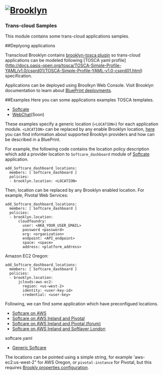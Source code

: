 # [![**Brooklyn**](https://brooklyn.apache.org/style/img/apache-brooklyn-logo-244px-wide.png)](http://brooklyn.apache.org/)

### Trans-cloud Samples

This module contains some trans-cloud applications samples.

##Deplyong applications

Transcloud Brooklyn contains [brooklyn-tosca plugin](https://github.com/cloudsoft/brooklyn-tosca/)
so trans-cloud applications can be modeled following [TOSCA yaml profile]
(http://docs.oasis-open.org/tosca/TOSCA-Simple-Profile-YAML/v1.0/csprd01/TOSCA-Simple-Profile-YAML-v1.0-csprd01.html) specification.

Applications can be deployed using Broolkyn Web Console. Visit Brooklyn documentation to learn about
[BluePrint deployments](https://brooklyn.apache.org/v/latest/start/blueprints.html).

##Examples
Here you can some applications examples TOSCA templates.
* [Softcate](https://github.com/kiuby88/brooklyn-dist/blob/trans-cloud/trans-cloud-samples/softcare.yaml)
* [WebChat](...)(Soon)

These examples specify a generic location (`<LOCATION>`) for each application module. `<LOCATION>`
can be replaced by any enable Brooklyn location, [here](https://brooklyn.apache.org/v/latest/yaml/setting-locations.html)
you can find information about supported Brooklyn providers and how can be described in a BluePrint.

For example, the following code contains the location policy description which add a provider location
to `Softcare_dashboard` module of [Softcate](https://github.com/kiuby88/brooklyn-dist/blob/trans-cloud/trans-cloud-samples/README.md) application.

    add_Softcare_dashboard_locations:
      members: [ Softcare_dashboard ]
      policies:
      - brooklyn.location: <LOCATION>

Then, location can be replaced by any Brooklyn enabled location. For example, Pivotal Web Services:

    add_Softcare_dashboard_locations:
      members: [ Softcare_dashboard ]
      policies:
      - brooklyn.location:
          cloudfoundry:
            user: <AKA_YOUR_USER_EMAIL>
            password <password>
            org: <organization>
            endpoint: <API_endpoint>
            space: <space>
            address: <platform_address>

Amazon EC2 Oregon:

    add_Softcare_dashboard_locations:
      members: [ Softcare_dashboard ]
      policies:
      - brooklyn.location:
          jclouds:aws-ec2:
            region: <us-west-2>
            identity: <user-key-id>
            credential: <user-key>


Following, we can find some application which have preconfigued locations.

* [Softcare on AWS](https://github.com/scenic-uma/brooklyn-dist/blob/trans-cloud/trans-cloud-samples/softcare-aws.yaml)
* [Softcare on AWS Ireland and Pivotal](https://github.com/scenic-uma/brooklyn-dist/blob/trans-cloud/trans-cloud-samples/softcare-aws-pivotal.yaml)
* [Softcare on AWS Ireland and Pivotal (forum)](https://github.com/scenic-uma/brooklyn-dist/blob/trans-cloud/trans-cloud-samples/softcare-aws-pivotal-forum.yaml)
* [Softcare on AWS Ireland and Softlayer London](https://github.com/scenic-uma/brooklyn-dist/blob/trans-cloud/trans-cloud-samples/softcare-aws-softlayer-forum.yaml)

softcare.yaml
* [Generic Softcare](https://github.com/scenic-uma/brooklyn-dist/blob/trans-cloud/trans-cloud-samples/softcare.yaml)

The locations can be pointed using a simple string, for example 'aws-ec2:us-west-2" for AWS Oregon,
or `pivotal-instance` for Pivotal, but this requires [Brookly properties configuration](https://brooklyn.apache.org/v/latest/ops/locations/).

